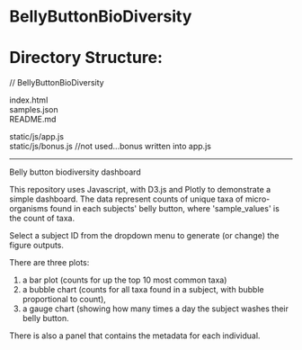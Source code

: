 # BellyButtonBioDiversity

# Directory Structure:

// BellyButtonBioDiversity

index.html  
samples.json  
README.md 

static/js/app.js  
static/js/bonus.js //not used...bonus written into app.js   

----------------------------------

Belly button biodiversity dashboard

This repository uses Javascript, with D3.js and Plotly to demonstrate a simple dashboard. The data represent counts of unique taxa of micro-organisms found in each subjects' belly button, where 'sample_values' is the count of taxa.

Select a subject ID from the dropdown menu to generate (or change) the figure outputs.

There are three plots: 
  1) a bar plot (counts for up the top 10 most common taxa)
  3) a bubble chart (counts for all taxa found in a subject, with bubble proportional to count),  
  4) a gauge chart (showing how many times a day the subject washes their belly button.

There is also a panel that contains the metadata for each individual.
